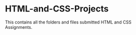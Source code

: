 # HTML-and-CSS-Projects
This contains all the folders and files submitted HTML and CSS Assignments.
